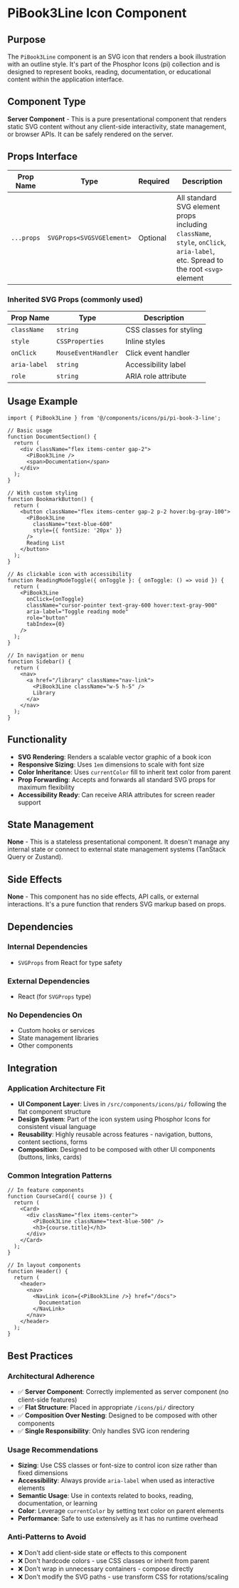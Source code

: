 # PiBook3Line Icon Component

## Purpose

The `PiBook3Line` component is an SVG icon that renders a book illustration with an outline style. It's part of the Phosphor Icons (pi) collection and is designed to represent books, reading, documentation, or educational content within the application interface.

## Component Type

**Server Component** - This is a pure presentational component that renders static SVG content without any client-side interactivity, state management, or browser APIs. It can be safely rendered on the server.

## Props Interface

| Prop Name | Type | Required | Description |
|-----------|------|----------|-------------|
| `...props` | `SVGProps<SVGSVGElement>` | Optional | All standard SVG element props including `className`, `style`, `onClick`, `aria-label`, etc. Spread to the root `<svg>` element |

### Inherited SVG Props (commonly used)
| Prop Name | Type | Description |
|-----------|------|-------------|
| `className` | `string` | CSS classes for styling |
| `style` | `CSSProperties` | Inline styles |
| `onClick` | `MouseEventHandler` | Click event handler |
| `aria-label` | `string` | Accessibility label |
| `role` | `string` | ARIA role attribute |

## Usage Example

```tsx
import { PiBook3Line } from '@/components/icons/pi/pi-book-3-line';

// Basic usage
function DocumentSection() {
  return (
    <div className="flex items-center gap-2">
      <PiBook3Line />
      <span>Documentation</span>
    </div>
  );
}

// With custom styling
function BookmarkButton() {
  return (
    <button className="flex items-center gap-2 p-2 hover:bg-gray-100">
      <PiBook3Line 
        className="text-blue-600" 
        style={{ fontSize: '20px' }}
      />
      Reading List
    </button>
  );
}

// As clickable icon with accessibility
function ReadingModeToggle({ onToggle }: { onToggle: () => void }) {
  return (
    <PiBook3Line
      onClick={onToggle}
      className="cursor-pointer text-gray-600 hover:text-gray-900"
      aria-label="Toggle reading mode"
      role="button"
      tabIndex={0}
    />
  );
}

// In navigation or menu
function Sidebar() {
  return (
    <nav>
      <a href="/library" className="nav-link">
        <PiBook3Line className="w-5 h-5" />
        Library
      </a>
    </nav>
  );
}
```

## Functionality

- **SVG Rendering**: Renders a scalable vector graphic of a book icon
- **Responsive Sizing**: Uses `1em` dimensions to scale with font size
- **Color Inheritance**: Uses `currentColor` fill to inherit text color from parent
- **Prop Forwarding**: Accepts and forwards all standard SVG props for maximum flexibility
- **Accessibility Ready**: Can receive ARIA attributes for screen reader support

## State Management

**None** - This is a stateless presentational component. It doesn't manage any internal state or connect to external state management systems (TanStack Query or Zustand).

## Side Effects

**None** - This component has no side effects, API calls, or external interactions. It's a pure function that renders SVG markup based on props.

## Dependencies

### Internal Dependencies
- `SVGProps` from React for type safety

### External Dependencies
- React (for `SVGProps` type)

### No Dependencies On
- Custom hooks or services
- State management libraries
- Other components

## Integration

### Application Architecture Fit
- **UI Component Layer**: Lives in `/src/components/icons/pi/` following the flat component structure
- **Design System**: Part of the icon system using Phosphor Icons for consistent visual language
- **Reusability**: Highly reusable across features - navigation, buttons, content sections, forms
- **Composition**: Designed to be composed with other UI components (buttons, links, cards)

### Common Integration Patterns
```tsx
// In feature components
function CourseCard({ course }) {
  return (
    <Card>
      <div className="flex items-center">
        <PiBook3Line className="text-blue-500" />
        <h3>{course.title}</h3>
      </div>
    </Card>
  );
}

// In layout components
function Header() {
  return (
    <header>
      <nav>
        <NavLink icon={<PiBook3Line />} href="/docs">
          Documentation
        </NavLink>
      </nav>
    </header>
  );
}
```

## Best Practices

### Architectural Adherence
- ✅ **Server Component**: Correctly implemented as server component (no client-side features)
- ✅ **Flat Structure**: Placed in appropriate `/icons/pi/` directory
- ✅ **Composition Over Nesting**: Designed to be composed with other components
- ✅ **Single Responsibility**: Only handles SVG icon rendering

### Usage Recommendations
- **Sizing**: Use CSS classes or font-size to control icon size rather than fixed dimensions
- **Accessibility**: Always provide `aria-label` when used as interactive elements
- **Semantic Usage**: Use in contexts related to books, reading, documentation, or learning
- **Color**: Leverage `currentColor` by setting text color on parent elements
- **Performance**: Safe to use extensively as it has no runtime overhead

### Anti-Patterns to Avoid
- ❌ Don't add client-side state or effects to this component
- ❌ Don't hardcode colors - use CSS classes or inherit from parent
- ❌ Don't wrap in unnecessary containers - compose directly
- ❌ Don't modify the SVG paths - use transform CSS for rotations/scaling